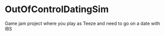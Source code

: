 # OutOfControlDatingSim

Game jam project where you play as Teeze and need to go on a date with IBS
